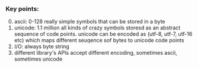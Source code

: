 ### Key points:
0. ascii: 0-128 really simple symbols that can be stored in a byte
1. unicode: 1.1 million all kinds of crazy symbols storesd as an abstract sequence of code points. 
    unicode can be encoded as (utf-8, utf-7, utf-16 etc) which maps different seuqence sof bytes to unicode code points
2. I/O: always byte string
3. different library's APIs accept different encoding, sometimes ascii, sometimes unicode
